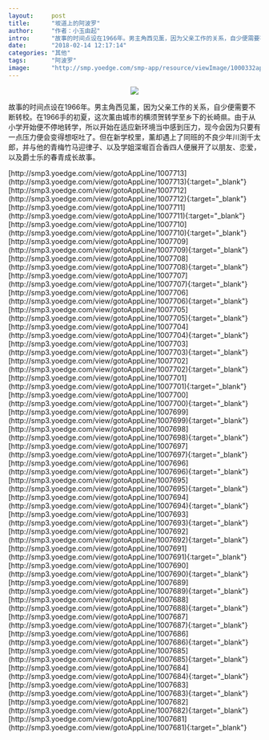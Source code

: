 ```yaml
---
layout:     post
title:      "坂道上的阿波罗"
author:     "作者：小玉由起"
intro:      "故事的时间点设在1966年。男主角西见薰，因为父亲工作的关系，自少便需要不断转校。在1966手的初夏，这次薰由城巿的横须贺转学至乡下的长崎県。由于从小学开始便不停地转学，所以开始在适应新环境当中感到压力，现今会因为只要有一点压力便会变得想呕吐了。但在新学校里，薰却遇上了同班的不良少年川渕千太郎，并与他的青梅竹马迎律子、以及学姐深堀百合香四人便展开了以朋友、恋爱，以及爵士乐的春青成长故事。"
date:       "2018-02-14 12:17:14"
categories: "其他"
tags:       "阿波罗"
image:      "http://smp.yoedge.com/smp-app/resource/viewImage/1000332appline.png"
---
```

<div style="text-align: center">
<p><img src="http://smp.yoedge.com/smp-app/resource/viewImage/1000332appline.png"/></p>
</div>
<p class="post-meta">
<span>故事的时间点设在1966年。男主角西见薰，因为父亲工作的关系，自少便需要不断转校。在1966手的初夏，这次薰由城巿的横须贺转学至乡下的长崎県。由于从小学开始便不停地转学，所以开始在适应新环境当中感到压力，现今会因为只要有一点压力便会变得想呕吐了。但在新学校里，薰却遇上了同班的不良少年川渕千太郎，并与他的青梅竹马迎律子、以及学姐深堀百合香四人便展开了以朋友、恋爱，以及爵士乐的春青成长故事。</span>
</p>
[http://smp3.yoedge.com/view/gotoAppLine/1007713](http://smp3.yoedge.com/view/gotoAppLine/1007713){:target="_blank"}
[http://smp3.yoedge.com/view/gotoAppLine/1007712](http://smp3.yoedge.com/view/gotoAppLine/1007712){:target="_blank"}
[http://smp3.yoedge.com/view/gotoAppLine/1007711](http://smp3.yoedge.com/view/gotoAppLine/1007711){:target="_blank"}
[http://smp3.yoedge.com/view/gotoAppLine/1007710](http://smp3.yoedge.com/view/gotoAppLine/1007710){:target="_blank"}
[http://smp3.yoedge.com/view/gotoAppLine/1007709](http://smp3.yoedge.com/view/gotoAppLine/1007709){:target="_blank"}
[http://smp3.yoedge.com/view/gotoAppLine/1007708](http://smp3.yoedge.com/view/gotoAppLine/1007708){:target="_blank"}
[http://smp3.yoedge.com/view/gotoAppLine/1007707](http://smp3.yoedge.com/view/gotoAppLine/1007707){:target="_blank"}
[http://smp3.yoedge.com/view/gotoAppLine/1007706](http://smp3.yoedge.com/view/gotoAppLine/1007706){:target="_blank"}
[http://smp3.yoedge.com/view/gotoAppLine/1007705](http://smp3.yoedge.com/view/gotoAppLine/1007705){:target="_blank"}
[http://smp3.yoedge.com/view/gotoAppLine/1007704](http://smp3.yoedge.com/view/gotoAppLine/1007704){:target="_blank"}
[http://smp3.yoedge.com/view/gotoAppLine/1007703](http://smp3.yoedge.com/view/gotoAppLine/1007703){:target="_blank"}
[http://smp3.yoedge.com/view/gotoAppLine/1007702](http://smp3.yoedge.com/view/gotoAppLine/1007702){:target="_blank"}
[http://smp3.yoedge.com/view/gotoAppLine/1007701](http://smp3.yoedge.com/view/gotoAppLine/1007701){:target="_blank"}
[http://smp3.yoedge.com/view/gotoAppLine/1007700](http://smp3.yoedge.com/view/gotoAppLine/1007700){:target="_blank"}
[http://smp3.yoedge.com/view/gotoAppLine/1007699](http://smp3.yoedge.com/view/gotoAppLine/1007699){:target="_blank"}
[http://smp3.yoedge.com/view/gotoAppLine/1007698](http://smp3.yoedge.com/view/gotoAppLine/1007698){:target="_blank"}
[http://smp3.yoedge.com/view/gotoAppLine/1007697](http://smp3.yoedge.com/view/gotoAppLine/1007697){:target="_blank"}
[http://smp3.yoedge.com/view/gotoAppLine/1007696](http://smp3.yoedge.com/view/gotoAppLine/1007696){:target="_blank"}
[http://smp3.yoedge.com/view/gotoAppLine/1007695](http://smp3.yoedge.com/view/gotoAppLine/1007695){:target="_blank"}
[http://smp3.yoedge.com/view/gotoAppLine/1007694](http://smp3.yoedge.com/view/gotoAppLine/1007694){:target="_blank"}
[http://smp3.yoedge.com/view/gotoAppLine/1007693](http://smp3.yoedge.com/view/gotoAppLine/1007693){:target="_blank"}
[http://smp3.yoedge.com/view/gotoAppLine/1007692](http://smp3.yoedge.com/view/gotoAppLine/1007692){:target="_blank"}
[http://smp3.yoedge.com/view/gotoAppLine/1007691](http://smp3.yoedge.com/view/gotoAppLine/1007691){:target="_blank"}
[http://smp3.yoedge.com/view/gotoAppLine/1007690](http://smp3.yoedge.com/view/gotoAppLine/1007690){:target="_blank"}
[http://smp3.yoedge.com/view/gotoAppLine/1007689](http://smp3.yoedge.com/view/gotoAppLine/1007689){:target="_blank"}
[http://smp3.yoedge.com/view/gotoAppLine/1007688](http://smp3.yoedge.com/view/gotoAppLine/1007688){:target="_blank"}
[http://smp3.yoedge.com/view/gotoAppLine/1007687](http://smp3.yoedge.com/view/gotoAppLine/1007687){:target="_blank"}
[http://smp3.yoedge.com/view/gotoAppLine/1007686](http://smp3.yoedge.com/view/gotoAppLine/1007686){:target="_blank"}
[http://smp3.yoedge.com/view/gotoAppLine/1007685](http://smp3.yoedge.com/view/gotoAppLine/1007685){:target="_blank"}
[http://smp3.yoedge.com/view/gotoAppLine/1007684](http://smp3.yoedge.com/view/gotoAppLine/1007684){:target="_blank"}
[http://smp3.yoedge.com/view/gotoAppLine/1007683](http://smp3.yoedge.com/view/gotoAppLine/1007683){:target="_blank"}
[http://smp3.yoedge.com/view/gotoAppLine/1007682](http://smp3.yoedge.com/view/gotoAppLine/1007682){:target="_blank"}
[http://smp3.yoedge.com/view/gotoAppLine/1007681](http://smp3.yoedge.com/view/gotoAppLine/1007681){:target="_blank"}


